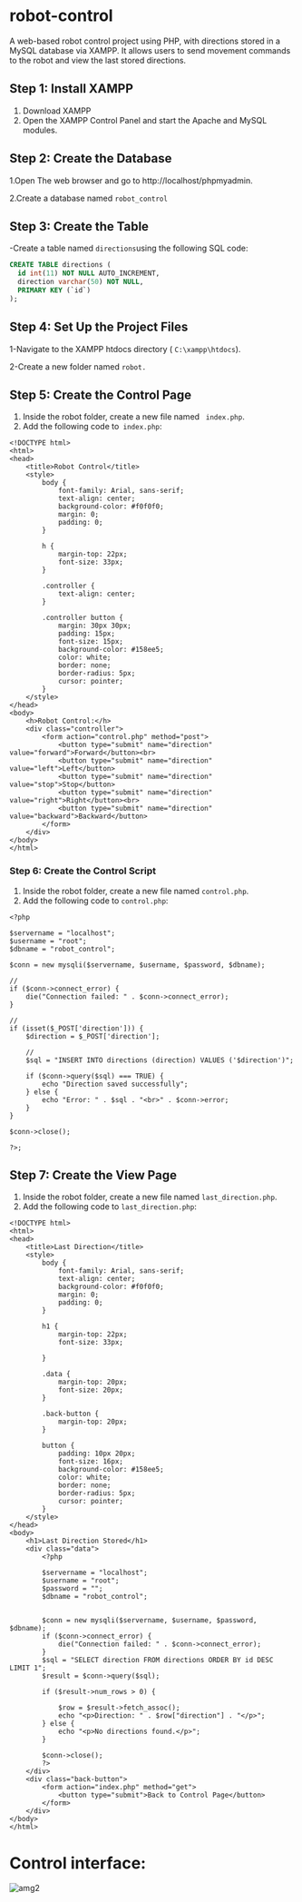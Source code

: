 # robot-control
A web-based robot control project using PHP, with directions stored in a MySQL database via XAMPP. It allows users to send movement commands to the robot and view the last stored directions.
## Step 1: Install XAMPP
1. Download XAMPP 
2.  Open the XAMPP Control Panel and start the Apache and MySQL modules.
## Step 2: Create the Database
1.Open The web browser and go to http://localhost/phpmyadmin.

2.Create a database named `robot_control`

## Step 3: Create the Table
-Create a table named ` directions `using the following SQL code:

```sql
CREATE TABLE directions (
  id int(11) NOT NULL AUTO_INCREMENT,
  direction varchar(50) NOT NULL,
  PRIMARY KEY (`id`)
);
```
## Step 4: Set Up the Project Files
1-Navigate to the XAMPP htdocs directory ( `C:\xampp\htdocs`).

2-Create a new folder named  `robot.`

## Step 5: Create the Control Page

1. Inside the robot folder, create a new file named ` index.php`.
2. Add the following code to` index.php`:
```
<!DOCTYPE html>
<html>
<head>
    <title>Robot Control</title>
    <style>
        body {
            font-family: Arial, sans-serif;
            text-align: center;
            background-color: #f0f0f0;
            margin: 0;
            padding: 0;
        }

        h {
            margin-top: 22px;
            font-size: 33px;
        }
        
        .controller {
            text-align: center;
        }
        
        .controller button {
            margin: 30px 30px;
            padding: 15px;
            font-size: 15px;
            background-color: #158ee5;
            color: white;
            border: none;
            border-radius: 5px;
            cursor: pointer;
        }
    </style>
</head>
<body>
    <h>Robot Control:</h>
    <div class="controller">
        <form action="control.php" method="post">
            <button type="submit" name="direction" value="forward">Forward</button><br>
            <button type="submit" name="direction" value="left">Left</button>
            <button type="submit" name="direction" value="stop">Stop</button>
            <button type="submit" name="direction" value="right">Right</button><br>
            <button type="submit" name="direction" value="backward">Backward</button>
        </form>
    </div>
</body>
</html>
```
### Step 6: Create the Control Script

1. Inside the robot folder, create a new file named `control.php`.
2. Add the following code to `control.php`:

```
<?php

$servername = "localhost";
$username = "root"; 
$dbname = "robot_control";

$conn = new mysqli($servername, $username, $password, $dbname);

// 
if ($conn->connect_error) {
    die("Connection failed: " . $conn->connect_error);
}

// 
if (isset($_POST['direction'])) {
    $direction = $_POST['direction'];

    // 
    $sql = "INSERT INTO directions (direction) VALUES ('$direction')";

    if ($conn->query($sql) === TRUE) {
        echo "Direction saved successfully";
    } else {
        echo "Error: " . $sql . "<br>" . $conn->error;
    }
}

$conn->close();

?>;
```
## Step 7: Create the View Page

1. Inside the robot folder, create a new file named `last_direction.php`.
2. Add the following code to `last_direction.php`:
```
<!DOCTYPE html>
<html>
<head>
    <title>Last Direction</title>
    <style>
        body {
            font-family: Arial, sans-serif;
            text-align: center;
            background-color: #f0f0f0;
            margin: 0;
            padding: 0;
        }

        h1 {
            margin-top: 22px;
            font-size: 33px;
            
        }

        .data {
            margin-top: 20px;
            font-size: 20px;
        }

        .back-button {
            margin-top: 20px;
        }

        button {
            padding: 10px 20px;
            font-size: 16px;
            background-color: #158ee5;
            color: white;
            border: none;
            border-radius: 5px;
            cursor: pointer;
        }
    </style>
</head>
<body>
    <h1>Last Direction Stored</h1>
    <div class="data">
        <?php
        
        $servername = "localhost";
        $username = "root"; 
        $password = ""; 
        $dbname = "robot_control";

        
        $conn = new mysqli($servername, $username, $password, $dbname);
        if ($conn->connect_error) {
            die("Connection failed: " . $conn->connect_error);
        }
        $sql = "SELECT direction FROM directions ORDER BY id DESC LIMIT 1";
        $result = $conn->query($sql);

        if ($result->num_rows > 0) {
            
            $row = $result->fetch_assoc();
            echo "<p>Direction: " . $row["direction"] . "</p>";
        } else {
            echo "<p>No directions found.</p>";
        }

        $conn->close();
        ?>
    </div>
    <div class="back-button">
        <form action="index.php" method="get">
            <button type="submit">Back to Control Page</button>
        </form>
    </div>
</body>
</html>
```
# Control interface:
![amg2](https://github.com/amjadalialharbi/robot-control/assets/174282482/0fe9490b-a2c2-4c0a-a56f-78485e7f1cd8)

